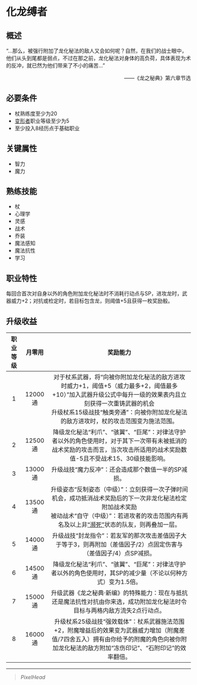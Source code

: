 # 化龙缚者

## 概述

“…那么，被强行附加了龙化秘法的敌人又会如何呢？自然，在我们的战士眼中，他们从头到尾都是弱点，不过在那之前，龙化秘法对身体的高负荷，具体表现为术的反冲，就已然为他们带来了不小的痛苦…”
<div align="right">——《龙之秘典》第六章节选</div>

## 必要条件

* 杖熟练度至少为20
* <a href="../deformer" target="_blank">变形者</a>职业等级至少为5
* 至少投入8经历点于基础职业

## 关键属性

* 智力
* 魔力

## 熟练技能

* 杖
* 心理学
* 灵感
* 战术
* 乔装
* 魔法感知
* 魔法抗性
* 学习
  
## 职业特性

每回合首次对自身以外的角色附加龙化秘法时不消耗行动点与SP，进攻龙时，武器威力+2；对抗或检定时，若目标包含龙，则阈值+5且获得一枚奖励骰。

## 升级收益

职业等级|月零用|奖励能力
:--:|:--:|:--:
1|12000通|对于杖系武器，将“向被你附加龙化秘法的敌方进攻时威力+1，阈值+5（威力最多+2，阈值最多+10）”加入武器升级公式中每升一级的效果表内且立刻获得一次重铸武器的机会<br>升级杖系15级战技“触类旁通”：向被你附加龙化秘法的敌方进攻时，杖的攻击范围变为施法范围。
2|12500通|降级龙化秘法“利爪”、“骇翼”、“巨尾”：对律法守护者以外的角色使用时，对于其下一次带有未被抵消的战术奖励的攻击而言，当次攻击所适用的战术奖励数值-5且不受战术15、30级技能影响。
3|13000通|升级战技“魔力反冲”：还会造成那个数值一半的SP减损。
4|13500通|升级姿态“反制姿态（中级）”：立刻获得一次子弹时间机会，成功抵消战术奖励后的下一次非龙化秘法检定附加战术奖励<br>被动战术“自守（中级）”：若进攻者的攻击范围内有两名及以上非<a href="../../../../status/normal/#濒死" target="_blank">“濒死”</a>状态的队友，则再叠加一层。
5|14000通|升级战技“封龙指令”：若友军的那次攻击差值因子大于等于3，则再附加（差值因子/2）点固定伤害与（差值因子/4）点SP减损。
6|14500通|降级龙化秘法“利爪”、“骇翼”、“巨尾”：对律法守护者以外的角色使用时，其SP的减少量（不论以何种方式）变为1.5倍。
7|15000通|升级武器《龙之秘典·新编》的特殊能力：现在与抵抗还是魔法抗性对抗由你来选，成功附加龙化秘法时令目标与两格内敌方流失2点行动点。
8|16000通|升级杖系25级战技“强效载体”：杖系武器施法范围+2，附魔增益后的效果变为武器威力增加（附魔差值/7四舍五入）拥有由你给予的附魔的角色向被你附加龙化秘法的敌方附加“冻伤印记”、“石附印记”的效率翻倍。

---

> *PixelHead*